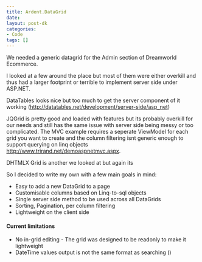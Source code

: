 ```yaml
---
title: Ardent.DataGrid
date: 
layout: post-dk
categories:
- Code
tags: []
---
```



We needed a generic datagrid for the Admin section of Dreamworld Ecommerce.

I looked at a few around the place but most of them were either overkill and thus had a larger footprint or terrible to implement server side under ASP.NET.

DataTables looks nice but too much to get the server component of it working (<a href="http://datatables.net/development/server-side/asp_net">http://datatables.net/development/server-side/asp_net</a>)

JQGrid is pretty good and loaded with features but its probably overkill for our needs and still has the same issue with server side being messy or too complicated.
The MVC example requires a seperate ViewModel for each grid you want to create and the column filtering isnt generic enough to support querying on linq objects <a href="http://www.trirand.net/demoaspnetmvc.aspx">http://www.trirand.net/demoaspnetmvc.aspx</a>.

DHTMLX Grid is another we looked at but again its 

So I decided to write my own with a few main goals in mind:
<ul>
    <li>Easy to add a new DataGrid to a page</li>
    <li>Customisable columns based on Linq-to-sql objects</li>
    <li>Single server side method to be used across all DataGrids</li>
    <li>Sorting, Pagination, per column filtering </li>
    <li>Lightweight on the client side</li>
</ul>




<h4>Current limitations</h4>
<ul>
    <li>No in-grid editing - The grid was designed to be readonly to make it lightweight</li>
    <li>DateTime values output is not the same format as searching ()</li>
</ul>